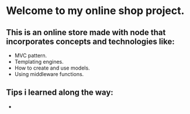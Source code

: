 # Welcome to my online shop project.

## This is an online store made with node that incorporates concepts and technologies like:

- MVC pattern.
- Templating engines.
- How to create and use models.
- Using middleware functions.

## Tips i learned along the way:

-
